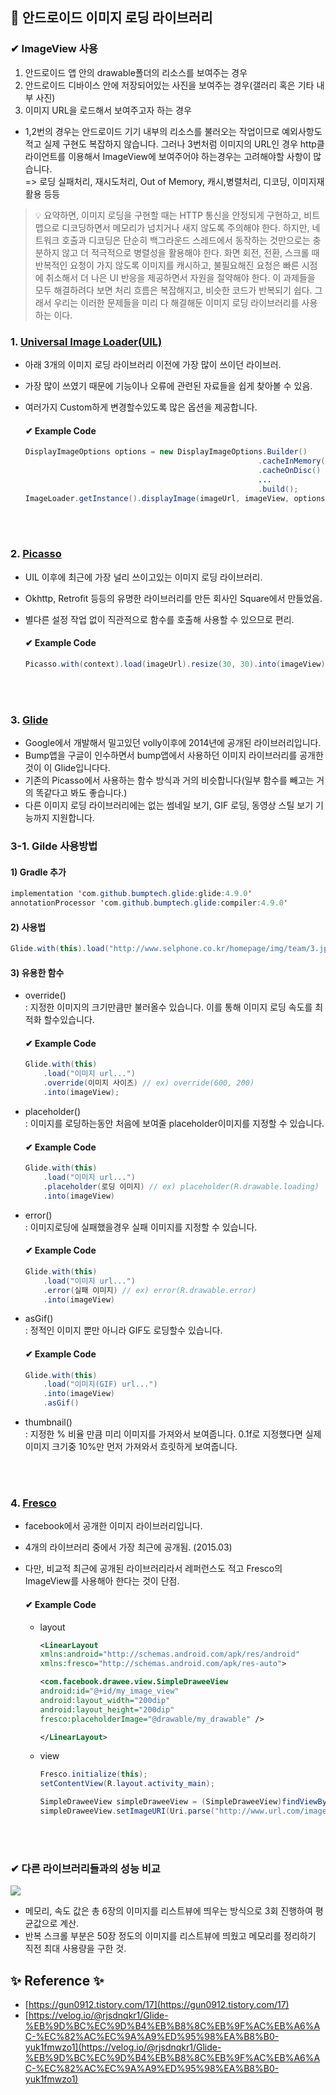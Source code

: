 
## 📌 안드로이드 이미지 로딩 라이브러리


### ✔ ImageView 사용 

1. 안드로이드 앱 안의 drawable폴더의 리소스를 보여주는 경우
2. 안드로이드 디바이스 안에 저장되어있는 사진을 보여주는 경우(갤러리 혹은 기타 내부 사진)
3. 이미지 URL을 로드해서 보여주고자 하는 경우

- 1,2번의 경우는 안드로이드 기기 내부의 리소스를 불러오는 작업이므로 예외사항도 적고 실제 구현도 복잡하지 않습니다.
그러나 3번처럼 이미지의 URL인 경우 http클라이언트를 이용해서 ImageView에 보여주어야 하는경우는 고려해야할 사항이 많습니다.   
    => 로딩 실패처리, 재시도처리, Out of Memory, 캐시,병렬처리, 디코딩, 이미지재활용 등등

 
> 💡 요약하면, 이미지 로딩을 구현할 때는 HTTP 통신을 안정되게 구현하고, 비트맵으로 디코딩하면서 메모리가 넘치거나 새지 않도록 주의해야 한다. 하지만, 네트워크 호출과 디코딩은 단순히 백그라운드 스레드에서 동작하는 것만으로는 충분하지 않고 더 적극적으로 병렬성을 활용해야 한다. 화면 회전, 전환, 스크롤 때 반복적인 요청이 가지 않도록 이미지를 캐시하고, 불필요해진 요청은 빠른 시점에 취소해서 더 나은 UI 반응을 제공하면서 자원을 절약해야 한다. 이 과제들을 모두 해결하려다 보면 처리 흐름은 복잡해지고, 비슷한 코드가 반복되기 쉽다.
그래서 우리는 이러한 문제들을 미리 다 해결해둔 이미지 로딩 라이브러리를 사용하는 이다.


### 1. [Universal Image Loader(UIL)](https://github.com/nostra13/Android-Universal-Image-Loader)

- 아래 3개의 이미지 로딩 라이브러리 이전에 가장 많이 쓰이던 라이브러.
- 가장 많이 쓰였기 때문에 기능이나 오류에 관련된 자료들을 쉽게 찾아볼 수 있음.
- 여러가지 Custom하게 변경할수있도록 많은 옵션을 제공합니다.

    #### ✔ Example Code
    ```java
    DisplayImageOptions options = new DisplayImageOptions.Builder() 
                                                        .cacheInMemory() 
                                                        .cacheOnDisc() 
                                                        ... 
                                                        .build(); 
    ImageLoader.getInstance().displayImage(imageUrl, imageView, options);
    ```


<br><br>



### 2. [Picasso](http://square.github.io/picasso/)

- UIL 이후에 최근에 가장 널리 쓰이고있는 이미지 로딩 라이브러리.
- Okhttp, Retrofit 등등의 유명한 라이브러리를 만든 회사인 Square에서 만들었음.
- 별다른 설정 작업 없이 직관적으로 함수를 호출해 사용할 수 있으므로 편리.

    #### ✔ Example Code

    ```java
    Picasso.with(context).load(imageUrl).resize(30, 30).into(imageView);
    ```


<br><br>



### 3. [Glide](https://github.com/bumptech/glide)

- Google에서 개발해서 밀고있던 volly이후에 2014년에 공개된 라이브러리입니다.
- Bump앱을 구글이 인수하면서 bump앱에서 사용하던 이미지 라이브러리를 공개한것이 이 Glide입니다다.
- 기존의 Picasso에서 사용하는 함수 방식과 거의 비슷합니다(일부 함수를 빼고는 거의 똑같다고 봐도 좋습니다.)
- 다른 이미지 로딩 라이브러리에는 없는 썸네일 보기, GIF 로딩, 동영상 스틸 보기 기능까지 지원합니다.

### 3-1. Gilde 사용방법

#### 1) Gradle 추가

```java
implementation 'com.github.bumptech.glide:glide:4.9.0'
annotationProcessor 'com.github.bumptech.glide:compiler:4.9.0'
```


#### 2) 사용법

```java
Glide.with(this).load("http://www.selphone.co.kr/homepage/img/team/3.jpg").into(imageView);
```


#### 3) 유용한 함수

- override()   
: 지정한 이미지의 크기만큼만 불러올수 있습니다. 이를 통해 이미지 로딩 속도를 최적화 할수있습니다.
  #### ✔ Example Code

    ```java
    Glide.with(this)
        .load("이미지 url...")
        .override(이미지 사이즈) // ex) override(600, 200)
        .into(imageView);
    ```


- placeholder()   
: 이미지를 로딩하는동안 처음에 보여줄 placeholder이미지를 지정할 수 있습니다.
  #### ✔ Example Code

    ```java
    Glide.with(this)
        .load("이미지 url...")
        .placeholder(로딩 이미지) // ex) placeholder(R.drawable.loading)
        .into(imageView)
    ```  
  
- error()   
: 이미지로딩에 실패했을경우 실패 이미지를 지정할 수 있습니다.
  #### ✔ Example Code

    ```java
    Glide.with(this)
        .load("이미지 url...")
        .error(실패 이미지) // ex) error(R.drawable.error)
        .into(imageView)
    ```  

- asGif()   
: 정적인 이미지 뿐만 아니라 GIF도 로딩할수 있습니다.
  #### ✔ Example Code

    ```java
    Glide.with(this)
        .load("이미지(GIF) url...")
        .into(imageView)
        .asGif()
    ```
  
- thumbnail()   
  : 지정한 % 비율 만큼 미리 이미지를 가져와서 보여줍니다. 0.1f로 지정했다면 실제 이미지 크기중 10%만 먼저 가져와서 흐릿하게 보여줍니다.


<br><br>



### 4. [Fresco](http://frescolib.org/index.html)

- facebook에서 공개한 이미지 라이브러리입니다.
- 4개의 라이브러리 중에서 가장 최근에 공개됨. (2015.03)
- 다만, 비교적 최근에 공개된 라이브러리라서 레퍼런스도 적고 Fresco의 ImageView를 사용해아 한다는 것이 단점.   
     
    #### ✔ Example Code
    
    - layout
        ```xml
        <LinearLayout
        xmlns:android="http://schemas.android.com/apk/res/android"
        xmlns:fresco="http://schemas.android.com/apk/res-auto">
        
        <com.facebook.drawee.view.SimpleDraweeView
        android:id="@+id/my_image_view"
        android:layout_width="200dip"
        android:layout_height="200dip"
        fresco:placeholderImage="@drawable/my_drawable" />
        
        </LinearLayout>
        ```
    
    - view
        ```java
        Fresco.initialize(this);
        setContentView(R.layout.activity_main);
        
        SimpleDraweeView simpleDraweeView = (SimpleDraweeView)findViewById(R.id.my_image_view);
        simpleDraweeView.setImageURI(Uri.parse("http://www.url.com/image.png"));
        ```



<br><br>



### ✔ 다른 라이브러리들과의 성능 비교

![](../image/image-library-img1.png)

- 메모리, 속도 값은 총 6장의 이미지를 리스트뷰에 띄우는 방식으로 3회 진행하여 평균값으로 계산.
- 반복 스크롤 부분은 50장 정도의 이미지를 리스트뷰에 띄웠고 메모리를 정리하기 직전 최대 사용량을 구한 것.






## ✨ Reference ✨

- [https://gun0912.tistory.com/17](https://gun0912.tistory.com/17)
- [https://velog.io/@rjsdnqkr1/Glide-%EB%9D%BC%EC%9D%B4%EB%B8%8C%EB%9F%AC%EB%A6%AC-%EC%82%AC%EC%9A%A9%ED%95%98%EA%B8%B0-yuk1fmwzo1](https://velog.io/@rjsdnqkr1/Glide-%EB%9D%BC%EC%9D%B4%EB%B8%8C%EB%9F%AC%EB%A6%AC-%EC%82%AC%EC%9A%A9%ED%95%98%EA%B8%B0-yuk1fmwzo1)
